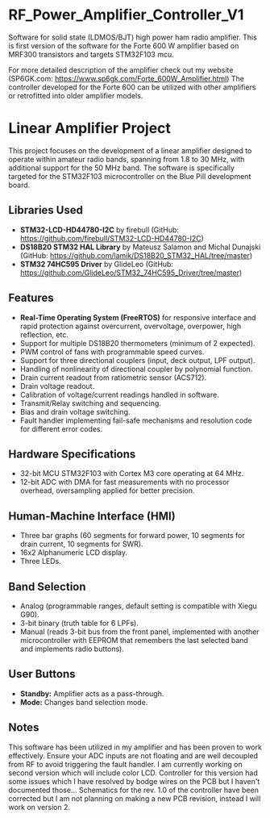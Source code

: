 # RF_Power_Amplifier_Controller_V1
Software for solid state (LDMOS/BJT) high power ham radio amplifier. This is first version of the software for the Forte 600 W amplifier based on MRF300 transistors and targets STM32F103 mcu.

For more detailed description of the amplifier check out my website (SP6GK.com: https://www.sp6gk.com/Forte_600W_Amplifier.html)
The controller developed for the Forte 600 can be utilized with other amplifiers or retrofitted into older amplifier models.

# Linear Amplifier Project

This project focuses on the development of a linear amplifier designed to operate within amateur radio bands, spanning from 1.8 to 30 MHz, with additional support for the 50 MHz band. The software is specifically targeted for the STM32F103 microcontroller on the Blue Pill development board.

## Libraries Used

- **STM32-LCD-HD44780-I2C** by firebull (GitHub: https://github.com/firebull/STM32-LCD-HD44780-I2C)
- **DS18B20 STM32 HAL Library** by Mateusz Salamon and Michal Dunajski (GitHub: https://github.com/lamik/DS18B20_STM32_HAL/tree/master)
- **STM32 74HC595 Driver** by GlideLeo (GitHub: https://github.com/GlideLeo/STM32_74HC595_Driver/tree/master)

## Features

- **Real-Time Operating System (FreeRTOS)** for responsive interface and rapid protection against overcurrent, overvoltage, overpower, high reflection, etc.
- Support for multiple DS18B20 thermometers (minimum of 2 expected).
- PWM control of fans with programmable speed curves.
- Support for three directional couplers (input, deck output, LPF output).
- Handling of nonlinearity of directional coupler by polynomial function.
- Drain current readout from ratiometric sensor (ACS712).
- Drain voltage readout.
- Calibration of voltage/current readings handled in software.
- Transmit/Relay switching and sequencing.
- Bias and drain voltage switching.
- Fault handler implementing fail-safe mechanisms and resolution code for different error codes.

## Hardware Specifications

- 32-bit MCU STM32F103 with Cortex M3 core operating at 64 MHz.
- 12-bit ADC with DMA for fast measurements with no processor overhead, oversampling applied for better precision.

## Human-Machine Interface (HMI)

- Three bar graphs (60 segments for forward power, 10 segments for drain current, 10 segments for SWR).
- 16x2 Alphanumeric LCD display.
- Three LEDs.

## Band Selection

- Analog (programmable ranges, default setting is compatible with Xiegu G90).
- 3-bit binary (truth table for 6 LPFs).
- Manual (reads 3-bit bus from the front panel, implemented with another microcontroller with EEPROM that remembers the last selected band and implements radio buttons).

## User Buttons

- **Standby:** Amplifier acts as a pass-through.
- **Mode:** Changes band selection mode.

## Notes

This software has been utilized in my amplifier and has been proven to work effectively. Ensure your ADC inputs are not floating and are well decoupled from RF to avoid triggering the fault handler. I am currently working on second version which will include color LCD. Controller for this version had some issues which I have resolved by bodge wires on the PCB but I haven't documented those...
Schematics for the rev. 1.0 of the controller have been corrected but I am not planning on making a new PCB revision, instead I will work on version 2.
